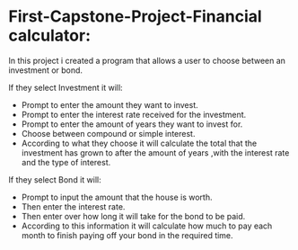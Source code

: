 # First-Capstone-Project-Financial calculator:

In this project i created a program that allows a user to choose between an investment or bond. 

If they select Investment it will:
- Prompt to enter the amount they want to invest.
- Prompt to enter the interest rate received for the investment.
- Prompt to enter the amount of years they want to invest for.
- Choose between compound or simple interest.
- According to what they choose it will calculate the total that the investment has grown to after the amount of years ,with the interest rate and the type of interest.

If they select Bond it will:
- Prompt to input the amount that the house is worth.
- Then enter the interest rate.
- Then enter over how long it will take for the bond to be paid.
- According to this information it will calculate how much to pay each month to finish paying off your bond in the required time.
